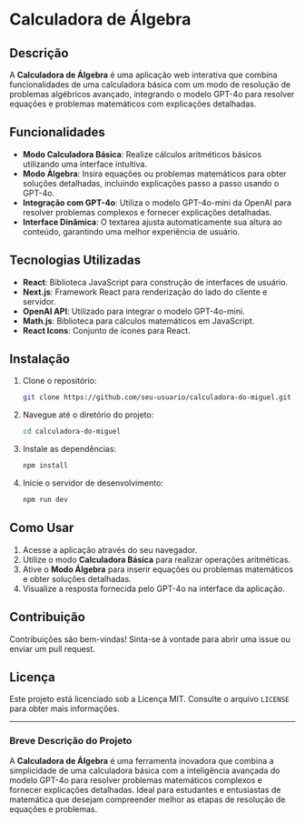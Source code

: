 # Calculadora de Álgebra

## Descrição

A **Calculadora de Álgebra** é uma aplicação web interativa que combina funcionalidades de uma calculadora básica com um modo de resolução de problemas algébricos avançado, integrando o modelo GPT-4o para resolver equações e problemas matemáticos com explicações detalhadas.

## Funcionalidades

- **Modo Calculadora Básica**: Realize cálculos aritméticos básicos utilizando uma interface intuitiva.
- **Modo Álgebra**: Insira equações ou problemas matemáticos para obter soluções detalhadas, incluindo explicações passo a passo usando o GPT-4o.
- **Integração com GPT-4o**: Utiliza o modelo GPT-4o-mini da OpenAI para resolver problemas complexos e fornecer explicações detalhadas.
- **Interface Dinâmica**: O textarea ajusta automaticamente sua altura ao conteúdo, garantindo uma melhor experiência de usuário.

## Tecnologias Utilizadas

- **React**: Biblioteca JavaScript para construção de interfaces de usuário.
- **Next.js**: Framework React para renderização do lado do cliente e servidor.
- **OpenAI API**: Utilizado para integrar o modelo GPT-4o-mini.
- **Math.js**: Biblioteca para cálculos matemáticos em JavaScript.
- **React Icons**: Conjunto de ícones para React.

## Instalação

1. Clone o repositório:
   ```bash
   git clone https://github.com/seu-usuario/calculadora-do-miguel.git
   ```
2. Navegue até o diretório do projeto:
   ```bash
   cd calculadora-do-miguel
   ```
3. Instale as dependências:
   ```bash
   npm install
   ```
4. Inicie o servidor de desenvolvimento:
   ```bash
   npm run dev
   ```

## Como Usar

1. Acesse a aplicação através do seu navegador.
2. Utilize o modo **Calculadora Básica** para realizar operações aritméticas.
3. Ative o **Modo Álgebra** para inserir equações ou problemas matemáticos e obter soluções detalhadas.
4. Visualize a resposta fornecida pelo GPT-4o na interface da aplicação.

## Contribuição

Contribuições são bem-vindas! Sinta-se à vontade para abrir uma issue ou enviar um pull request.

## Licença

Este projeto está licenciado sob a Licença MIT. Consulte o arquivo `LICENSE` para obter mais informações.

---

### Breve Descrição do Projeto

A **Calculadora de Álgebra** é uma ferramenta inovadora que combina a simplicidade de uma calculadora básica com a inteligência avançada do modelo GPT-4o para resolver problemas matemáticos complexos e fornecer explicações detalhadas. Ideal para estudantes e entusiastas de matemática que desejam compreender melhor as etapas de resolução de equações e problemas.